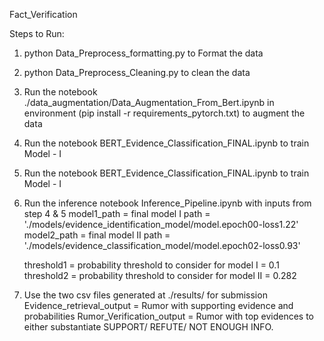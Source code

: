 Fact_Verification


Steps to Run:
1. python Data_Preprocess_formatting.py to Format the data 
2. python Data_Preprocess_Cleaning.py to clean the data
3. Run the notebook ./data_augmentation/Data_Augmentation_From_Bert.ipynb in environment (pip install -r requirements_pytorch.txt) to augment the data 
4. Run the notebook BERT_Evidence_Classification_FINAL.ipynb to train Model - I 
5. Run the notebook BERT_Evidence_Classification_FINAL.ipynb to train Model - I 
6. Run the inference notebook Inference_Pipeline.ipynb with inputs from step 4 & 5
	model1_path = final model I path = './models/evidence_identification_model/model.epoch00-loss1.22'
	model2_path = final model II path = './models/evidence_classification_model/model.epoch02-loss0.93'
	
	threshold1 = probability threshold to consider for model I = 0.1
	threshold2 = probability threshold to consider for model II = 0.282
7. Use the two csv files generated at ./results/ for submission
	Evidence_retrieval_output = Rumor with supporting evidence and probabilities
	Rumor_Verification_output = Rumor with top evidences to either substantiate SUPPORT/ REFUTE/ NOT ENOUGH INFO.